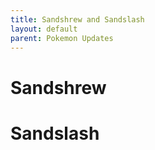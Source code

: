 ```yaml
---
title: Sandshrew and Sandslash
layout: default
parent: Pokemon Updates
---
```


# Sandshrew

# Sandslash